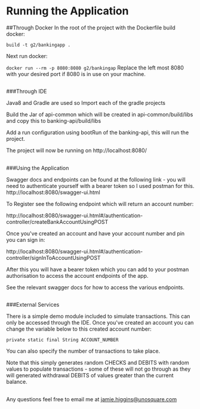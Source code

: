 # Running the Application

##Through Docker
In the root of the project with the Dockerfile build docker:

`build -t g2/bankingapp .`

Next run docker:

`docker run --rm -p 8080:8080 g2/bankingap` Replace the left most 8080 with your desired port if 8080 is in use on your machine.
##
###Through IDE

Java8 and Gradle are used so Import each of the gradle projects

Build the Jar of api-common which will be created in api-common/build/libs and copy this to banking-api/build/libs

Add a run configuration using bootRun of the banking-api, this will run the project.

The project will now be running on http://localhost:8080/

##
###Using the Application

Swagger docs and endpoints can be found at the following link - you will need to authenticate yourself with a bearer token so I used postman for this.
http://localhost:8080/swagger-ui.html

To Register see the following endpoint which will return an account number:

http://localhost:8080/swagger-ui.html#/authentication-controller/createBankAccountUsingPOST


Once you've created an account and have your account number and pin you can sign in:

http://localhost:8080/swagger-ui.html#/authentication-controller/signInToAccountUsingPOST

After this you will have a bearer token which you can add to your postman authorisation to access the account endpoints of the app.

See the relevant swagger docs for how to access the various endpoints.


##
###External Services

There is a simple demo module included to simulate transactions. This can only be accessed through the IDE. Once you've created an account you can change the variable below to this created account number:

`private static final String ACCOUNT_NUMBER`

You can also specify the number of transactions to take place.

Note that this simply generates random CHECKS and DEBITS with random values to populate transactions - some of these will not go through as they will generated withdrawal DEBITS of values greater than the current balance.

##

Any questions feel free to email me at jamie.higgins@unosquare.com








